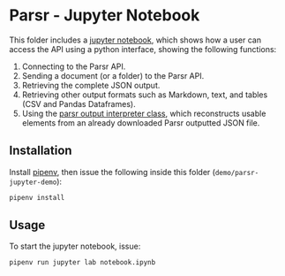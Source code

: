 # Parsr - Jupyter Notebook

This folder includes a [jupyter notebook](./notebook.ipynb), which shows how a user can access the API using a python interface, showing the following functions:

1. Connecting to the Parsr API.
2. Sending a document (or a folder) to the Parsr API.
3. Retrieving the complete JSON output.
4. Retrieving other output formats such as Markdown, text, and tables (CSV and Pandas Dataframes).
5. Using the [parsr output interpreter class](./parsr_output_interpreter.py), which reconstructs usable elements from an already downloaded Parsr outputted JSON file.

## Installation

Install [pipenv](https://pipenv.readthedocs.io/en/latest/install/#installing-pipenv), then issue the following inside this folder (`demo/parsr-jupyter-demo`):

```sh
pipenv install
```

## Usage

To start the jupyter notebook, issue:

```sh
pipenv run jupyter lab notebook.ipynb
```
